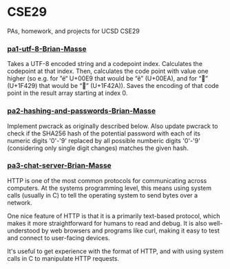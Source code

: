 # CSE29

PAs, homework, and projects for UCSD CSE29

### [pa1-utf-8-Brian-Masse](https://github.com/ucsd-cse29-fa24/pa1-utf-8-Brian-Masse/tree/1ce269ea94799febb5e76fd293c199da998bfafa)

Takes a UTF-8 encoded string and a codepoint index. Calculates the codepoint at that index. Then, calculates the code point with value one higher (so e.g. for ”é“ U+00E9 that would be “ê” (U+00EA), and for “🐩” (U+1F429) that would be “🐪” (U+1F42A)). Saves the encoding of that code point in the result array starting at index 0.

### [pa2-hashing-and-passwords-Brian-Masse](https://github.com/ucsd-cse29-fa24/pa2-hashing-and-passwords-Brian-Masse/tree/7498c33587ada62e625a446db6d7bff8e794133f)

Implement pwcrack as originally described below. Also update pwcrack to check if the SHA256 hash of the potential password with each of its numeric digits '0'-'9' replaced by all possible numberic digits '0'-'9' (considering only single digit changes) matches the given hash.

### [pa3-chat-server-Brian-Masse](https://github.com/Brian-Masse/pa3-chat-server-Brian-Masse/tree/130c4c352dd3e670209292333f05d546dc3dbf03)

HTTP is one of the most common protocols for communicating across computers. At the systems programming level, this means using system calls (usually in C) to tell the operating system to send bytes over a network.

One nice feature of HTTP is that it is a primarily text-based protocol, which makes it more straightforward for humans to read and debug. It is also well-understood by web browsers and programs like curl, making it easy to test and connect to user-facing devices.

It's useful to get experience with the format of HTTP, and with using system calls in C to manipulate HTTP requests.
